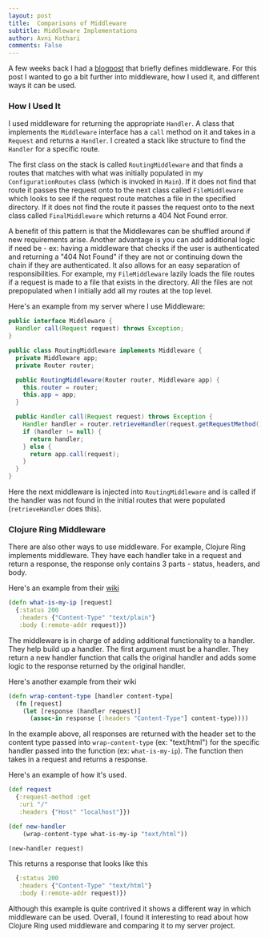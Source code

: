 ```yaml
---
layout: post
title:  Comparisons of Middleware 
subtitle: Middleware Implementations 
author: Avni Kothari
comments: False
---
```

A few weeks back I had a [blogpost](http://avni510.github.io/middleware/2017/05/19/what-is-middleware.html) that briefly defines middleware. For this post I wanted to go a bit further into middleware, how I used it, and different ways it can be used. 

### How I Used It

I used middleware for returning the appropriate `Handler`. A class that implements the `Middleware` interface has a `call` method on it and takes in a `Request` and returns a `Handler`. I created a stack like structure to find the `Handler` for a specific route. 

The first class on the stack is called `RoutingMiddleware` and that finds a routes that matches with what was initially populated in my `ConfigurationRoutes` class (which is invoked in `Main`). If it does not find that route it passes the request onto to the next class called `FileMiddleware` which looks to see if the request route matches a file in the specified directory. If it does not find the route it passes the request onto to the next class called `FinalMiddleware` which returns a 404 Not Found error. 

A benefit of this pattern is that the Middlewares can be shuffled around if new requirements arise. Another advantage is you can add additional logic if need be - ex: having a middleware that checks if the user is authenticated and returning a "404 Not Found" if they are not or continuing down the chain if they are authenticated. It also allows for an easy separation of responsibilities. For example, my `FileMiddleware` lazily loads the file routes if a request is made to a file that exists in the directory. All the files are not prepopulated when I initially add all my routes at the top level. 

Here's an example from my server where I use Middleware: 

```java
public interface Middleware {
  Handler call(Request request) throws Exception;
}

public class RoutingMiddleware implements Middleware {
  private Middleware app;
  private Router router;

  public RoutingMiddleware(Router router, Middleware app) {
    this.router = router;
    this.app = app;
  }

  public Handler call(Request request) throws Exception {
    Handler handler = router.retrieveHandler(request.getRequestMethod(), request.getUri());
    if (handler != null) {
      return handler;
    } else {
      return app.call(request);
    }
  }
}
```

Here the next middleware is injected into `RoutingMiddleware` and is called if the handler was not found in the initial routes that were populated (`retrieveHandler` does this).


### Clojure Ring Middleware

There are also other ways to use middleware. For example, Clojure Ring implements middleware. They have each handler take in a request and return a response, the response only contains 3 parts - status, headers, and body. 

Here's an example from their [wiki](https://github.com/ring-clojure/ring/wiki/Concepts) 

```clojure
(defn what-is-my-ip [request]
  {:status 200
   :headers {"Content-Type" "text/plain"}
   :body (:remote-addr request)})
```

The middleware is in charge of adding additional functionality to a handler. They help build up a handler. The first argument must be a handler. They return a new handler function that calls the original handler and adds some logic to the response returned by the original handler.

Here's another example from their wiki

```clojure 
(defn wrap-content-type [handler content-type]
  (fn [request]
    (let [response (handler request)]
      (assoc-in response [:headers "Content-Type"] content-type))))
```

In the example above, all responses are returned with the header set to the content type passed into `wrap-content-type` (ex: "text/html") for the specific handler passed into the function (ex: `what-is-my-ip`). The function then takes in a request and returns a response. 

Here's an example of how it's used. 

```clojure
(def request 
  {:request-method :get
   :uri "/"
   :headers {"Host" "localhost"}})

(def new-handler
    (wrap-content-type what-is-my-ip "text/html"))

(new-handler request)
```

This returns a response that looks like this

```clojure
  {:status 200
   :headers {"Content-Type" "text/html"}
   :body (:remote-addr request)})
```

Although this example is quite contrived it shows a different way in which middleware can be used. Overall, I found it interesting to read about how Clojure Ring used middleware and comparing it to my server project. 


